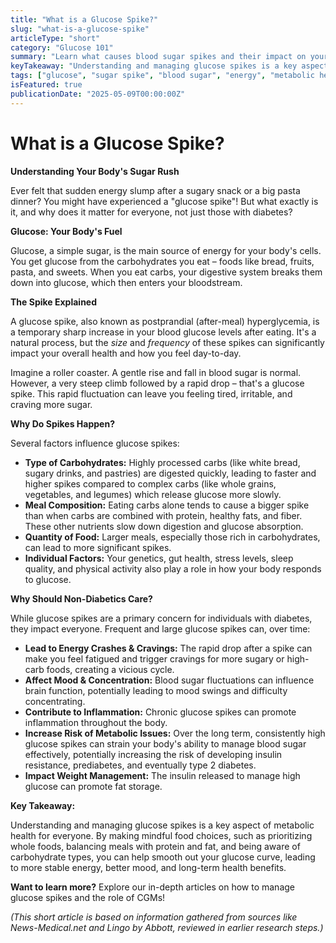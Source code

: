 ```yaml
---
title: "What is a Glucose Spike?"
slug: "what-is-a-glucose-spike"
articleType: "short"
category: "Glucose 101"
summary: "Learn what causes blood sugar spikes and their impact on your daily energy and long-term health."
keyTakeaway: "Understanding and managing glucose spikes is a key aspect of metabolic health for everyone."
tags: ["glucose", "sugar spike", "blood sugar", "energy", "metabolic health"]
isFeatured: true
publicationDate: "2025-05-09T00:00:00Z"
---
```


# What is a Glucose Spike?

**Understanding Your Body's Sugar Rush**

Ever felt that sudden energy slump after a sugary snack or a big pasta dinner? You might have experienced a "glucose spike"! But what exactly is it, and why does it matter for everyone, not just those with diabetes?

**Glucose: Your Body's Fuel**

Glucose, a simple sugar, is the main source of energy for your body's cells. You get glucose from the carbohydrates you eat – foods like bread, fruits, pasta, and sweets. When you eat carbs, your digestive system breaks them down into glucose, which then enters your bloodstream.

**The Spike Explained**

A glucose spike, also known as postprandial (after-meal) hyperglycemia, is a temporary sharp increase in your blood glucose levels after eating. It's a natural process, but the *size* and *frequency* of these spikes can significantly impact your overall health and how you feel day-to-day.

Imagine a roller coaster. A gentle rise and fall in blood sugar is normal. However, a very steep climb followed by a rapid drop – that's a glucose spike. This rapid fluctuation can leave you feeling tired, irritable, and craving more sugar.

**Why Do Spikes Happen?**

Several factors influence glucose spikes:

*   **Type of Carbohydrates:** Highly processed carbs (like white bread, sugary drinks, and pastries) are digested quickly, leading to faster and higher spikes compared to complex carbs (like whole grains, vegetables, and legumes) which release glucose more slowly.
*   **Meal Composition:** Eating carbs alone tends to cause a bigger spike than when carbs are combined with protein, healthy fats, and fiber. These other nutrients slow down digestion and glucose absorption.
*   **Quantity of Food:** Larger meals, especially those rich in carbohydrates, can lead to more significant spikes.
*   **Individual Factors:** Your genetics, gut health, stress levels, sleep quality, and physical activity also play a role in how your body responds to glucose.

**Why Should Non-Diabetics Care?**

While glucose spikes are a primary concern for individuals with diabetes, they impact everyone. Frequent and large glucose spikes can, over time:

*   **Lead to Energy Crashes & Cravings:** The rapid drop after a spike can make you feel fatigued and trigger cravings for more sugary or high-carb foods, creating a vicious cycle.
*   **Affect Mood & Concentration:** Blood sugar fluctuations can influence brain function, potentially leading to mood swings and difficulty concentrating.
*   **Contribute to Inflammation:** Chronic glucose spikes can promote inflammation throughout the body.
*   **Increase Risk of Metabolic Issues:** Over the long term, consistently high glucose spikes can strain your body's ability to manage blood sugar effectively, potentially increasing the risk of developing insulin resistance, prediabetes, and eventually type 2 diabetes.
*   **Impact Weight Management:** The insulin released to manage high glucose can promote fat storage.

**Key Takeaway:**

Understanding and managing glucose spikes is a key aspect of metabolic health for everyone. By making mindful food choices, such as prioritizing whole foods, balancing meals with protein and fat, and being aware of carbohydrate types, you can help smooth out your glucose curve, leading to more stable energy, better mood, and long-term health benefits.

**Want to learn more?** Explore our in-depth articles on how to manage glucose spikes and the role of CGMs!

*(This short article is based on information gathered from sources like News-Medical.net and Lingo by Abbott, reviewed in earlier research steps.)*
